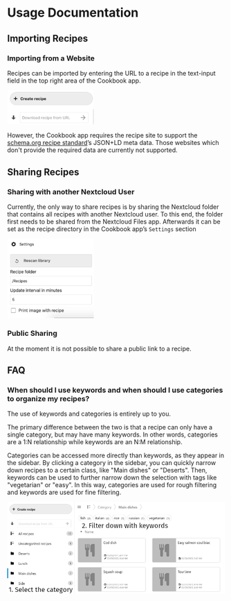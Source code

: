 # Usage Documentation


## Importing Recipes

### Importing from a Website

Recipes can be imported by entering the URL to a recipe in the text-input field in the top right area of the Cookbook app.

<img src="assets/create_import.png" alt="Recipe-import field" width="200px" />

However, the Cookbook app requires the recipe site to support the [schema.org recipe standard](http://www.schema.org/Recipe)’s JSON+LD meta data. Those websites which don't provide the required data are currently not supported.


## Sharing Recipes

### Sharing with another Nextcloud User

Currently, the only way to share recipes is by sharing the Nextcloud folder that contains all recipes with another Nextcloud user. To this end, the folder first needs to be shared from the Nextcloud Files app. Afterwards it can be set as the recipe directory in the Cookbook app’s `Settings` section

<img src="assets/settings.png" alt="Recipe-import field" width="200px" />


### Public Sharing

At the moment it is not possible to share a public link to a recipe.

## FAQ

### When should I use keywords and when should I use categories to organize my recipes?

The use of keywords and categories is entirely up to you.

The primary difference between the two is that a recipe can only have a single category,
but may have many keywords.
In other words,
categories are a 1:N relationship while keywords are an N:M relationship.

Categories can be accessed more directly than keywords,
as they appear in the sidebar.
By clicking a category in the sidebar,
you can quickly narrow down recipes to a certain class, like "Main dishes" or "Deserts".
Then, keywords can be used to further narrow down the selection
with tags like "vegetarian" or "easy".
In this way, categories are used for rough filtering and keywords are used for fine filtering.

![Example workflow using categories for rough filtering and keywords for fine filtering](assets/keywords-and-categories.png)
